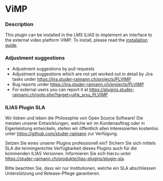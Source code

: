 ViMP
============
### Description
This plugin can be installed in the LMS ILIAS to implement an interface to the external video platform ViMP. To install, please read the [installation guide](doc/ILIAS_ViMP_Installation.pdf).

### Adjustment suggestions
* Adjustment suggestions by pull requests
* Adjustment suggestions which are not yet worked out in detail by Jira tasks under https://jira.studer-raimann.ch/projects/PLVIMP
* Bug reports under https://jira.studer-raimann.ch/projects/PLVIMP
* For external users you can report it at https://plugins.studer-raimann.ch/goto.php?target=uihk_srsu_PLVIMP

### ILIAS Plugin SLA
Wir lieben und leben die Philosophie von Open Source Software! Die meisten unserer Entwicklungen, welche wir im Kundenauftrag oder in Eigenleistung entwickeln, stellen wir öffentlich allen Interessierten kostenlos unter https://github.com/studer-raimann zur Verfügung.

Setzen Sie eines unserer Plugins professionell ein? Sichern Sie sich mittels SLA die termingerechte Verfügbarkeit dieses Plugins auch für die kommenden ILIAS Versionen. Informieren Sie sich hierzu unter https://studer-raimann.ch/produkte/ilias-plugins/plugin-sla.

Bitte beachten Sie, dass wir nur Institutionen, welche ein SLA abschliessen Unterstützung und Release-Pflege garantieren.
